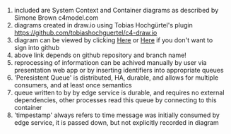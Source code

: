 1. included are System Context and Container diagrams as described by Simone Brown c4model.com
1. diagrams created in draw.io using Tobias Hochgürtel's plugin https://github.com/tobiashochguertel/c4-draw.io
1. diagram can be viewed by clicking [Here](https://www.draw.io/#Hmasoudamri%2FSDEChallenge%2Fsolution%2Fanalytics-arch%2Fanalytics-arch.drawio) or [Here](https://www.draw.io/#Uhttps%3A%2F%2Fraw.githubusercontent.com%2Fmasoudamri%2FSDEChallenge%2Fsolution%2Fanalytics-arch%2Fanalytics-arch.drawio) if you don't want to sign into github
1. above link depends on github repository and branch name!
1. reprocessing of informatioon can be achived manually by user via presentation web app or by inserting identifiers into appropriate queues
1. 'Peresistent Queue' is distributed, HA, durable, and allows for multiple consumers, and at least once semantics
1. queue written to by by edge service is durable, and requires no external dependencies, other processes read this queue by connecting to this container
1. 'timpestamp' always refers to time message was initially consumed by edge service, it is passed down, but not explicitly recorded in diagram
